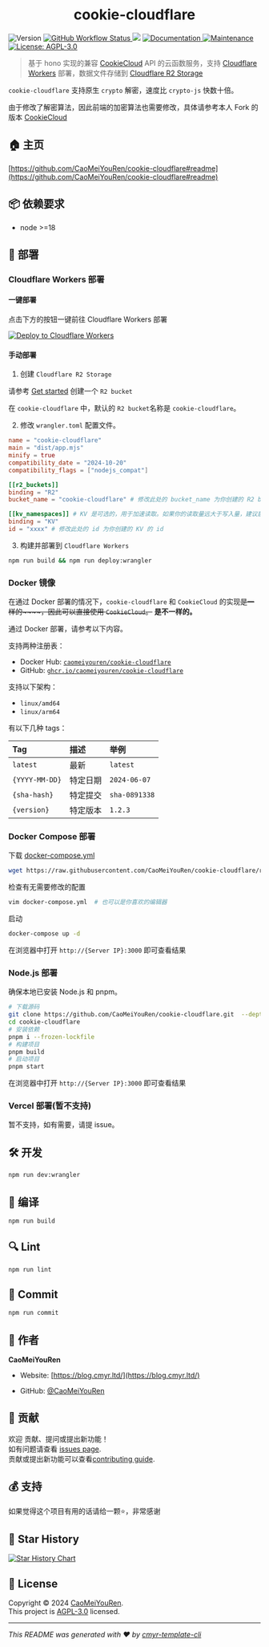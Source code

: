 <h1 align="center">cookie-cloudflare </h1>
<p>
  <img alt="Version" src="https://img.shields.io/github/package-json/v/CaoMeiYouRen/cookie-cloudflare.svg" />
  <a href="https://github.com/CaoMeiYouRen/cookie-cloudflare/actions?query=workflow%3ARelease" target="_blank">
    <img alt="GitHub Workflow Status" src="https://img.shields.io/github/actions/workflow/status/CaoMeiYouRen/cookie-cloudflare/release.yml?branch=master">
  </a>
  <img src="https://img.shields.io/badge/node-%3E%3D16-blue.svg" />
  <a href="https://github.com/CaoMeiYouRen/cookie-cloudflare#readme" target="_blank">
    <img alt="Documentation" src="https://img.shields.io/badge/documentation-yes-brightgreen.svg" />
  </a>
  <a href="https://github.com/CaoMeiYouRen/cookie-cloudflare/graphs/commit-activity" target="_blank">
    <img alt="Maintenance" src="https://img.shields.io/badge/Maintained%3F-yes-green.svg" />
  </a>
  <a href="https://github.com/CaoMeiYouRen/cookie-cloudflare/blob/master/LICENSE" target="_blank">
    <img alt="License: AGPL-3.0" src="https://img.shields.io/github/license/CaoMeiYouRen/cookie-cloudflare?color=yellow" />
  </a>
</p>


> 基于 hono 实现的兼容 [CookieCloud](https://github.com/easychen/CookieCloud) API 的云函数服务，支持 [Cloudflare Workers](https://developers.cloudflare.com/workers/) 部署，数据文件存储到 [Cloudflare R2 Storage](https://developers.cloudflare.com/r2/)

`cookie-cloudflare` 支持原生 `crypto` 解密，速度比 `crypto-js` 快数十倍。

由于修改了解密算法，因此前端的加密算法也需要修改，具体请参考本人 Fork 的版本 [CookieCloud](https://github.com/CaoMeiYouRen/CookieCloud)

## 🏠 主页

[https://github.com/CaoMeiYouRen/cookie-cloudflare#readme](https://github.com/CaoMeiYouRen/cookie-cloudflare#readme)


## 📦 依赖要求


- node >=18

## 🚀 部署

### Cloudflare Workers 部署

#### 一键部署

点击下方的按钮一键前往 Cloudflare Workers 部署

[![Deploy to Cloudflare Workers](https://deploy.workers.cloudflare.com/button)](https://deploy.workers.cloudflare.com/?url=https://github.com/CaoMeiYouRen/cookie-cloudflare)

#### 手动部署

1. 创建 `Cloudflare R2 Storage` 

请参考 [Get started](https://developers.cloudflare.com/r2/get-started/) 创建一个 `R2 bucket`

在 `cookie-cloudflare` 中，默认的 `R2 bucket`名称是 `cookie-cloudflare`。

2. 修改 `wrangler.toml` 配置文件。

```toml
name = "cookie-cloudflare"
main = "dist/app.mjs"
minify = true
compatibility_date = "2024-10-20"
compatibility_flags = ["nodejs_compat"]

[[r2_buckets]]
binding = "R2"
bucket_name = "cookie-cloudflare" # 修改此处的 bucket_name 为你创建的 R2 bucket 名称

[[kv_namespaces]] # KV 是可选的，用于加速读取。如果你的读取量远大于写入量，建议启用。
binding = "KV"
id = "xxxx" # 修改此处的 id 为你创建的 KV 的 id
```

3. 构建并部署到 `Cloudflare Workers`

```sh
npm run build && npm run deploy:wrangler
```

### Docker 镜像

在通过 Docker 部署的情况下，`cookie-cloudflare` 和 `CookieCloud` 的实现~~是一样的~~~~，因此可以直接使用 `CookieCloud`。~~ **是不一样的。**

通过 Docker 部署，请参考以下内容。

支持两种注册表：

- Docker Hub: [`caomeiyouren/cookie-cloudflare`](https://hub.docker.com/r/caomeiyouren/cookie-cloudflare)
- GitHub: [`ghcr.io/caomeiyouren/cookie-cloudflare`](https://github.com/CaoMeiYouRen/cookie-cloudflare/pkgs/container/cookie-cloudflare)

支持以下架构：

- `linux/amd64`
- `linux/arm64`

有以下几种 tags：

| Tag            | 描述     | 举例          |
| :------------- | :------- | :------------ |
| `latest`       | 最新     | `latest`      |
| `{YYYY-MM-DD}` | 特定日期 | `2024-06-07`  |
| `{sha-hash}`   | 特定提交 | `sha-0891338` |
| `{version}`    | 特定版本 | `1.2.3`       |

### Docker Compose 部署

下载 [docker-compose.yml](https://github.com/CaoMeiYouRen/cookie-cloudflare/blob/master/docker-compose.yml)

```sh
wget https://raw.githubusercontent.com/CaoMeiYouRen/cookie-cloudflare/refs/heads/master/docker-compose.yml
```

检查有无需要修改的配置

```sh
vim docker-compose.yml  # 也可以是你喜欢的编辑器
```
启动

```sh
docker-compose up -d
```

在浏览器中打开 `http://{Server IP}:3000` 即可查看结果

### Node.js 部署

确保本地已安装 Node.js 和 pnpm。

```sh
# 下载源码
git clone https://github.com/CaoMeiYouRen/cookie-cloudflare.git  --depth=1
cd cookie-cloudflare
# 安装依赖
pnpm i --frozen-lockfile
# 构建项目
pnpm build
# 启动项目
pnpm start
```

在浏览器中打开 `http://{Server IP}:3000` 即可查看结果

### Vercel 部署(暂不支持)

暂不支持，如有需要，请提 issue。

## 🛠️ 开发

```sh
npm run dev:wrangler
```

## 🔧 编译

```sh
npm run build
```

## 🔍 Lint

```sh
npm run lint
```

## 💾 Commit

```sh
npm run commit
```


## 👤 作者


**CaoMeiYouRen**

* Website: [https://blog.cmyr.ltd/](https://blog.cmyr.ltd/)

* GitHub: [@CaoMeiYouRen](https://github.com/CaoMeiYouRen)


## 🤝 贡献

欢迎 贡献、提问或提出新功能！<br />如有问题请查看 [issues page](https://github.com/CaoMeiYouRen/cookie-cloudflare/issues). <br/>贡献或提出新功能可以查看[contributing guide](https://github.com/CaoMeiYouRen/cookie-cloudflare/blob/master/CONTRIBUTING.md).

## 💰 支持

如果觉得这个项目有用的话请给一颗⭐️，非常感谢

## 🌟 Star History

[![Star History Chart](https://api.star-history.com/svg?repos=CaoMeiYouRen/cookie-cloudflare&type=Date)](https://star-history.com/#CaoMeiYouRen/cookie-cloudflare&Date)

## 📝 License

Copyright © 2024 [CaoMeiYouRen](https://github.com/CaoMeiYouRen).<br />
This project is [AGPL-3.0](https://github.com/CaoMeiYouRen/cookie-cloudflare/blob/master/LICENSE) licensed.

***
_This README was generated with ❤️ by [cmyr-template-cli](https://github.com/CaoMeiYouRen/cmyr-template-cli)_
